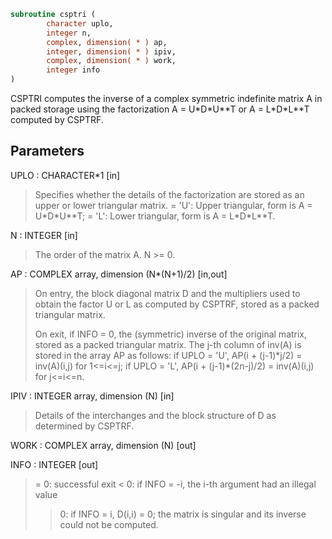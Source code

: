 ```fortran
subroutine csptri (
        character uplo,
        integer n,
        complex, dimension( * ) ap,
        integer, dimension( * ) ipiv,
        complex, dimension( * ) work,
        integer info
)
```

CSPTRI computes the inverse of a complex symmetric indefinite matrix
A in packed storage using the factorization A = U\*D\*U\*\*T or
A = L\*D\*L\*\*T computed by CSPTRF.

## Parameters
UPLO : CHARACTER\*1 [in]
> Specifies whether the details of the factorization are stored
> as an upper or lower triangular matrix.
> = 'U':  Upper triangular, form is A = U\*D\*U\*\*T;
> = 'L':  Lower triangular, form is A = L\*D\*L\*\*T.

N : INTEGER [in]
> The order of the matrix A.  N >= 0.

AP : COMPLEX array, dimension (N\*(N+1)/2) [in,out]
> On entry, the block diagonal matrix D and the multipliers
> used to obtain the factor U or L as computed by CSPTRF,
> stored as a packed triangular matrix.
> 
> On exit, if INFO = 0, the (symmetric) inverse of the original
> matrix, stored as a packed triangular matrix. The j-th column
> of inv(A) is stored in the array AP as follows:
> if UPLO = 'U', AP(i + (j-1)\*j/2) = inv(A)(i,j) for 1<=i<=j;
> if UPLO = 'L',
> AP(i + (j-1)\*(2n-j)/2) = inv(A)(i,j) for j<=i<=n.

IPIV : INTEGER array, dimension (N) [in]
> Details of the interchanges and the block structure of D
> as determined by CSPTRF.

WORK : COMPLEX array, dimension (N) [out]

INFO : INTEGER [out]
> = 0: successful exit
> < 0: if INFO = -i, the i-th argument had an illegal value
> > 0: if INFO = i, D(i,i) = 0; the matrix is singular and its
> inverse could not be computed.
